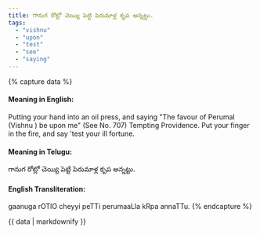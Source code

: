 ```yaml
---
title: గానుగ రోట్లో చెయ్యి పెట్టి పెరుమాళ్ల కృప అన్నట్టు.
tags:
  - "vishnu"
  - "upon"
  - "test"
  - "see"
  - "saying"
---
```


{% capture data %}
#### Meaning in English:
Putting your hand into an oil press, and saying "The favour of Perumal (Vishnu ) be upon me"
(See No. 707)
Tempting Providence.
Put your finger in the fire, and say 'test your ill fortune.

#### Meaning in Telugu:
గానుగ రోట్లో చెయ్యి పెట్టి పెరుమాళ్ల కృప అన్నట్టు.

#### English Transliteration:
gaanuga rOTlO cheyyi peTTi perumaaLla kRpa annaTTu.
{% endcapture %}

<div class="notice">{{ data | markdownify }}</div>

